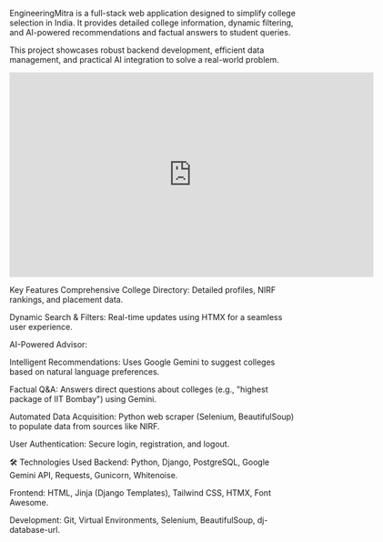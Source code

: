 EngineeringMitra is a full-stack web application designed to simplify college selection in India. It provides detailed college information, dynamic filtering, and AI-powered recommendations and factual answers to student queries.

This project showcases robust backend development, efficient data management, and practical AI integration to solve a real-world problem.
<iframe title="vimeo-player" src="https://player.vimeo.com/video/1104794917?h=548c05864f" width="640" height="360" frameborder="0" referrerpolicy="strict-origin-when-cross-origin" allow="autoplay; fullscreen; picture-in-picture; clipboard-write; encrypted-media; web-share"   allowfullscreen></iframe>



 Key Features
Comprehensive College Directory: Detailed profiles, NIRF rankings, and placement data.

Dynamic Search & Filters: Real-time updates using HTMX for a seamless user experience.

AI-Powered Advisor:

Intelligent Recommendations: Uses Google Gemini to suggest colleges based on natural language preferences.

Factual Q&A: Answers direct questions about colleges (e.g., "highest package of IIT Bombay") using Gemini.

Automated Data Acquisition: Python web scraper (Selenium, BeautifulSoup) to populate data from sources like NIRF.

User Authentication: Secure login, registration, and logout.

🛠️ Technologies Used
Backend: Python, Django, PostgreSQL, Google Gemini API, Requests, Gunicorn, Whitenoise.

Frontend: HTML, Jinja (Django Templates), Tailwind CSS, HTMX, Font Awesome.

Development: Git, Virtual Environments, Selenium, BeautifulSoup, dj-database-url.
